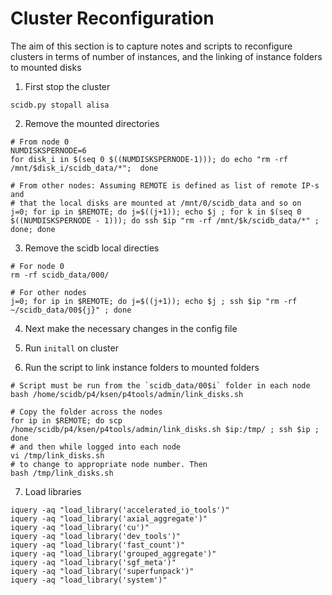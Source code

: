 # Cluster Reconfiguration

The aim of this section is to capture notes and scripts to reconfigure clusters in terms of number of instances, and the linking of instance folders to mounted disks

1. First stop the cluster
```
scidb.py stopall alisa
```

2. Remove the mounted directories

```
# From node 0
NUMDISKSPERNODE=6
for disk_i in $(seq 0 $((NUMDISKSPERNODE-1))); do echo "rm -rf /mnt/$disk_i/scidb_data/*";  done

# From other nodes: Assuming REMOTE is defined as list of remote IP-s and
# that the local disks are mounted at /mnt/0/scidb_data and so on
j=0; for ip in $REMOTE; do j=$((j+1)); echo $j ; for k in $(seq 0 $((NUMDISKSPERNODE - 1))); do ssh $ip "rm -rf /mnt/$k/scidb_data/*" ; done; done
```

3. Remove the scidb local directies
```
# For node 0
rm -rf scidb_data/000/

# For other nodes
j=0; for ip in $REMOTE; do j=$((j+1)); echo $j ; ssh $ip "rm -rf ~/scidb_data/00${j}" ; done
```

4. Next make the necessary changes in the config file

5. Run `initall` on cluster

6. Run the script to link instance folders to mounted folders
```
# Script must be run from the `scidb_data/00$i` folder in each node
bash /home/scidb/p4/ksen/p4tools/admin/link_disks.sh 

# Copy the folder across the nodes
for ip in $REMOTE; do scp /home/scidb/p4/ksen/p4tools/admin/link_disks.sh $ip:/tmp/ ; ssh $ip ; done
# and then while logged into each node
vi /tmp/link_disks.sh
# to change to appropriate node number. Then
bash /tmp/link_disks.sh
```
7. Load libraries

```
iquery -aq "load_library('accelerated_io_tools')"
iquery -aq "load_library('axial_aggregate')"
iquery -aq "load_library('cu')"
iquery -aq "load_library('dev_tools')"
iquery -aq "load_library('fast_count')"
iquery -aq "load_library('grouped_aggregate')"
iquery -aq "load_library('sgf_meta')"
iquery -aq "load_library('superfunpack')"
iquery -aq "load_library('system')"
```
